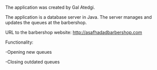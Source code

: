 The application was created by Gal Atedgi.

The application is a database server in Java. The server manages and updates the queues at the barbershop.

URL to the barbershop website: http://asafhadadbarbershop.com 

Functionality:

-Opening new queues

-Closing outdated queues
